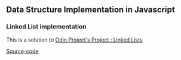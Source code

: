 ## Data Structure Implementation in Javascript

### Linked List implementation

This is a solution to [Odin Project's Project : Linked Lists](https://www.theodinproject.com/lessons/javascript-linked-lists)

[Source-code](https://github.com/akanksha493/DS-in-js/blob/master/LinkedList/linkedList.js)


